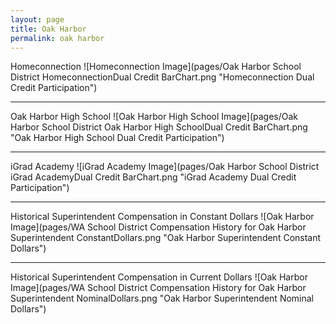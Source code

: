 ```yaml
---
layout: page
title: Oak Harbor
permalink: oak harbor
---
```



Homeconnection
![Homeconnection Image](pages/Oak Harbor School District HomeconnectionDual Credit BarChart.png "Homeconnection Dual Credit Participation")

___

Oak Harbor High School
![Oak Harbor High School Image](pages/Oak Harbor School District Oak Harbor High SchoolDual Credit BarChart.png "Oak Harbor High School Dual Credit Participation")

___

iGrad Academy
![iGrad Academy Image](pages/Oak Harbor School District iGrad AcademyDual Credit BarChart.png "iGrad Academy Dual Credit Participation")

___

Historical Superintendent Compensation in Constant Dollars
![Oak Harbor Image](pages/WA School District Compensation History for Oak Harbor Superintendent ConstantDollars.png "Oak Harbor Superintendent Constant Dollars")

___

Historical Superintendent Compensation in Current Dollars
![Oak Harbor Image](pages/WA School District Compensation History for Oak Harbor Superintendent NominalDollars.png "Oak Harbor Superintendent Nominal Dollars")